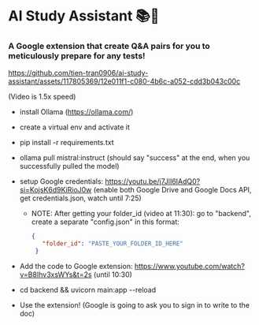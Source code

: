 # AI Study Assistant 📚💯
### A Google extension that create Q&A pairs for you to meticulously prepare for any tests!


https://github.com/tien-tran0906/ai-study-assistant/assets/117805369/12e011f1-c080-4b6c-a052-cdd3b043c00c

(Video is 1.5x speed)

- install Ollama (https://ollama.com/)
- create a virtual env and activate it
- pip install -r requirements.txt
- ollama pull mistral:instruct (should say "success" at the end, when you successfully pulled the model)
- setup Google credentials: https://youtu.be/j7JlI6IAdQ0?si=KojsK6d9KiRioJ0w (enable both Google Drive and Google Docs API, get credentials.json, watch until 7:25)
   - NOTE: After getting your folder_id (video at 11:30): go to "backend", create a separate "config.json" in this format:
     ```json
     {
        "folder_id": "PASTE_YOUR_FOLDER_ID_HERE"
      }
     ```

- Add the code to Google extension: https://www.youtube.com/watch?v=B8Ihv3xsWYs&t=2s (until 10:30)
- cd backend && uvicorn main:app --reload
- Use the extension! (Google is going to ask you to sign in to write to the doc)
